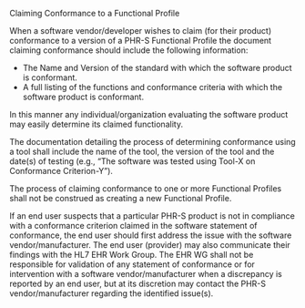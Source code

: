 Claiming Conformance to a Functional Profile

When a software vendor/developer wishes to claim (for their product) conformance to a version of a PHR-S Functional Profile the document claiming conformance should include the following information:

* The Name and Version of the standard with which the software product is conformant.
* A full listing of the functions and conformance criteria with which the software product is conformant.

In this manner any individual/organization evaluating the software product may easily determine its claimed functionality.

The documentation detailing the process of determining conformance using a tool shall include the name of the tool, the version of the tool and the date(s) of testing (e.g., “The software was tested using Tool-X on Conformance Criterion-Y”).

The process of claiming conformance to one or more Functional Profiles shall not be construed as creating a new Functional Profile.

If an end user suspects that a particular PHR-S product is not in compliance with a conformance criterion claimed in the software statement of conformance, the end user should first address the issue with the software vendor/manufacturer. The end user (provider) may also communicate their findings with the HL7 EHR Work Group. The EHR WG shall not be responsible for validation of any statement of conformance or for intervention with a software vendor/manufacturer when a discrepancy is reported by an end user, but at its discretion may contact the PHR-S vendor/manufacturer regarding the identified issue(s).